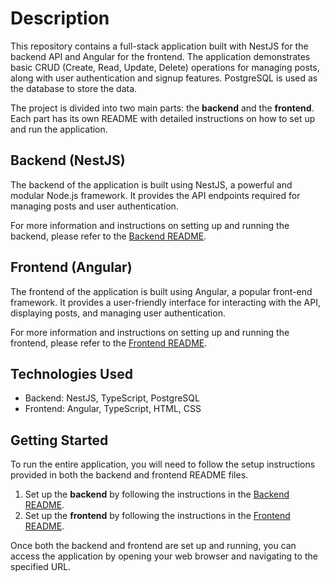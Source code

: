 # Description

This repository contains a full-stack application built with NestJS for the backend API and Angular for the frontend. The application demonstrates basic CRUD (Create, Read, Update, Delete) operations for managing posts, along with user authentication and signup features. PostgreSQL is used as the database to store the data.

The project is divided into two main parts: the **backend** and the **frontend**. Each part has its own README with detailed instructions on how to set up and run the application.

## Backend (NestJS)

The backend of the application is built using NestJS, a powerful and modular Node.js framework. It provides the API endpoints required for managing posts and user authentication.

For more information and instructions on setting up and running the backend, please refer to the [Backend README](backend/README.md).

## Frontend (Angular)

The frontend of the application is built using Angular, a popular front-end framework. It provides a user-friendly interface for interacting with the API, displaying posts, and managing user authentication.

For more information and instructions on setting up and running the frontend, please refer to the [Frontend README](frontend/README.md).

## Technologies Used

- Backend: NestJS, TypeScript, PostgreSQL
- Frontend: Angular, TypeScript, HTML, CSS

## Getting Started

To run the entire application, you will need to follow the setup instructions provided in both the backend and frontend README files.

1. Set up the **backend** by following the instructions in the [Backend README](backend/README.md).
2. Set up the **frontend** by following the instructions in the [Frontend README](frontend/README.md).

Once both the backend and frontend are set up and running, you can access the application by opening your web browser and navigating to the specified URL.

